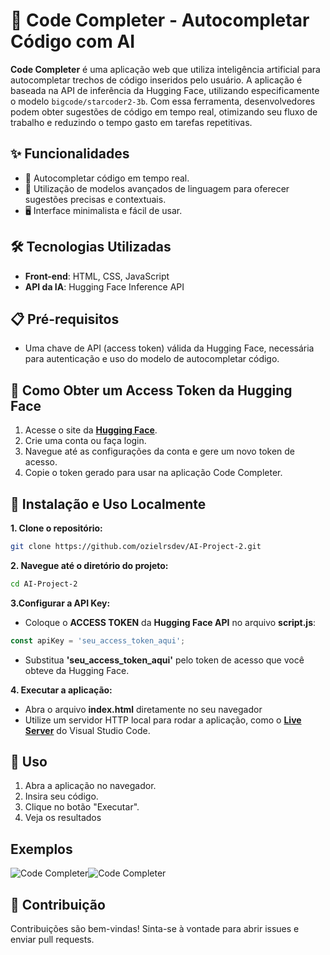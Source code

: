 # 🚀 Code Completer - Autocompletar Código com AI
**Code Completer** é uma aplicação web que utiliza inteligência artificial para autocompletar trechos de código inseridos pelo usuário. A aplicação é baseada na API de inferência da Hugging Face, utilizando especificamente o modelo `bigcode/starcoder2-3b`. Com essa ferramenta, desenvolvedores podem obter sugestões de código em tempo real, otimizando seu fluxo de trabalho e reduzindo o tempo gasto em tarefas repetitivas.

## ✨ Funcionalidades
- 🔄 Autocompletar código em tempo real.
- 🧠 Utilização de modelos avançados de linguagem para oferecer sugestões precisas e contextuais.
- 🖥️ Interface minimalista e fácil de usar.

## 🛠️ Tecnologias Utilizadas
- **Front-end**: HTML, CSS, JavaScript
- **API da IA**: Hugging Face Inference API

## 📋 Pré-requisitos
- Uma chave de API (access token) válida da Hugging Face, necessária para autenticação e uso do modelo de autocompletar código.

## 🔑 Como Obter um Access Token da Hugging Face
1. Acesse o site da <a href="https://huggingface.co/" target="_blank">**Hugging Face**</a>.
2. Crie uma conta ou faça login.
3. Navegue até as configurações da conta e gere um novo token de acesso.
4. Copie o token gerado para usar na aplicação Code Completer.

## 🚀 Instalação e Uso Localmente
**1. Clone o repositório:**

```bash
git clone https://github.com/ozielrsdev/AI-Project-2.git
```

**2. Navegue até o diretório do projeto:**

````bash
cd AI-Project-2
````

**3.Configurar a API Key:**

- Coloque o **ACCESS TOKEN** da **Hugging Face API** no arquivo **script.js**:
````javascript
const apiKey = 'seu_access_token_aqui';
````
- Substitua **'seu_access_token_aqui'** pelo token de acesso que você obteve da Hugging Face.

**4. Executar a aplicação:**

- Abra o arquivo **index.html** diretamente no seu navegador
- Utilize um servidor HTTP local para rodar a aplicação, como o **<a href="https://marketplace.visualstudio.com/items?itemName=ritwickdey.LiveServer" target="_blank">Live Server</a>** do Visual Studio Code.

## 📝 Uso
1. Abra a aplicação no navegador.
2. Insira seu código.
3. Clique no botão "Executar".
4. Veja os resultados

## Exemplos
<div style="display: flex; flex-direction: row; width: 100%">
  <img src="https://github.com/user-attachments/assets/6613428a-0879-4700-a3f5-ad910d8309c3" alt="Code Completer" >
  <img src="https://github.com/user-attachments/assets/7be30683-30dd-40c5-8894-cf368b1c75ac" alt="Code Completer">
</div>

## 🤝 Contribuição
Contribuições são bem-vindas! Sinta-se à vontade para abrir issues e enviar pull requests.
